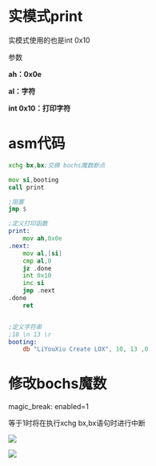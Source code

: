 # 实模式print

实模式使用的也是int 0x10

参数

**ah：0x0e**

**al：字符**

**int 0x10：打印字符**

# asm代码

~~~asm
xchg bx,bx;交换 bochs魔数断点

mov si,booting
call print

;阻塞
jmp $

;定义打印函数
print:
    mov ah,0x0e
.next:
    mov al,[si]
    cmp al,0
    jz .done
    int 0x10
    inc si
    jmp .next
.done
    ret


;定义字符串
;10 \n 13 \r 
booting:
    db "LiYouXiu Create LOX", 10, 13 ,0
~~~



# 修改bochs魔数

magic_break: enabled=1

等于1时将在执行xchg bx,bx语句时进行中断

![](https://pic.imgdb.cn/item/630f0d3e16f2c2beb19d1798.jpg)

![](https://pic.imgdb.cn/item/630f0d8b16f2c2beb19d467c.jpg)

